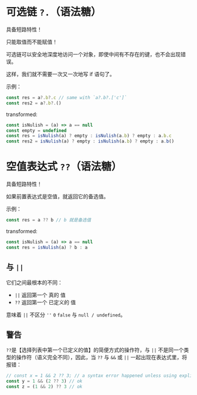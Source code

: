 # 可选链 `?.`（语法糖）

具备短路特性！

只能取值而不能赋值！

可选链可以安全地深度地访问一个对象，即使中间有不存在的键，也不会出现错误。

这样，我们就不需要一次又一次地写 if 语句了。

示例：

```js
const res = a?.b?.c // same with `a?.b?.['c']`
const res2 = a?.b?.()
```

transformed:

```js
const isNulish = (a) => a == null
const empty = undefined
const res = isNulish(a) ? empty : isNulish(a.b) ? empty : a.b.c
const res2 = isNulish(a) ? empty : isNulish(a.b) ? empty : a.b()
```

# 空值表达式 `??`（语法糖）

具备短路特性！

如果前置表达式是空值，就返回它的备选值。

示例：

```js
const res = a ?? b // b 就是备选值
```

transformed:

```js
const isNulish = (a) => a == null
const res = isNulish(a) ? b : a
```

## 与 `||`

它们之间最根本的不同：

- `||` 返回第一个 真的 值
- `??` 返回第一个 已定义的 值

意味着 `||` 不区分 `''` `0` `false` 与 `null / undefined`。

## 警告

`??`是【选择列表中第一个已定义的值】的简便方式的操作符，与 `||` 不是同一个类型的操作符（语义完全不同），因此，当 `??` 与 `&&` 或 `||` 一起出现在表达式里，将报错：

```js
// const x = 1 && 2 ?? 3; // a syntax error happened unless using explicit parentheses around it to make work
const y = 1 && (2 ?? 3) // ok
const z = (1 && 2) ?? 3 // ok
```
